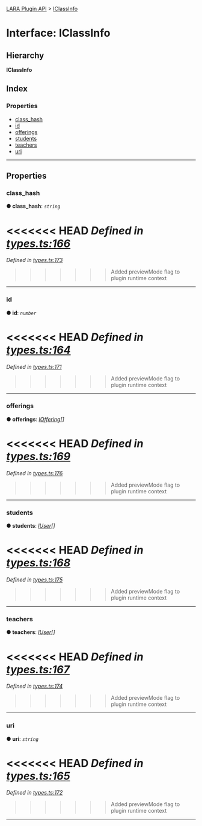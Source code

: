 [LARA Plugin API](../README.md) > [IClassInfo](../interfaces/iclassinfo.md)

# Interface: IClassInfo

## Hierarchy

**IClassInfo**

## Index

### Properties

* [class_hash](iclassinfo.md#class_hash)
* [id](iclassinfo.md#id)
* [offerings](iclassinfo.md#offerings)
* [students](iclassinfo.md#students)
* [teachers](iclassinfo.md#teachers)
* [uri](iclassinfo.md#uri)

---

## Properties

<a id="class_hash"></a>

###  class_hash

**● class_hash**: *`string`*

<<<<<<< HEAD
*Defined in [types.ts:166](../../../lara-typescript/src/plugin-api/types.ts#L166)*
=======
*Defined in [types.ts:173](../../../lara-typescript/src/plugin-api/types.ts#L173)*
>>>>>>> Added previewMode flag to plugin runtime context

___
<a id="id"></a>

###  id

**● id**: *`number`*

<<<<<<< HEAD
*Defined in [types.ts:164](../../../lara-typescript/src/plugin-api/types.ts#L164)*
=======
*Defined in [types.ts:171](../../../lara-typescript/src/plugin-api/types.ts#L171)*
>>>>>>> Added previewMode flag to plugin runtime context

___
<a id="offerings"></a>

###  offerings

**● offerings**: *[IOffering](ioffering.md)[]*

<<<<<<< HEAD
*Defined in [types.ts:169](../../../lara-typescript/src/plugin-api/types.ts#L169)*
=======
*Defined in [types.ts:176](../../../lara-typescript/src/plugin-api/types.ts#L176)*
>>>>>>> Added previewMode flag to plugin runtime context

___
<a id="students"></a>

###  students

**● students**: *[IUser](iuser.md)[]*

<<<<<<< HEAD
*Defined in [types.ts:168](../../../lara-typescript/src/plugin-api/types.ts#L168)*
=======
*Defined in [types.ts:175](../../../lara-typescript/src/plugin-api/types.ts#L175)*
>>>>>>> Added previewMode flag to plugin runtime context

___
<a id="teachers"></a>

###  teachers

**● teachers**: *[IUser](iuser.md)[]*

<<<<<<< HEAD
*Defined in [types.ts:167](../../../lara-typescript/src/plugin-api/types.ts#L167)*
=======
*Defined in [types.ts:174](../../../lara-typescript/src/plugin-api/types.ts#L174)*
>>>>>>> Added previewMode flag to plugin runtime context

___
<a id="uri"></a>

###  uri

**● uri**: *`string`*

<<<<<<< HEAD
*Defined in [types.ts:165](../../../lara-typescript/src/plugin-api/types.ts#L165)*
=======
*Defined in [types.ts:172](../../../lara-typescript/src/plugin-api/types.ts#L172)*
>>>>>>> Added previewMode flag to plugin runtime context

___

